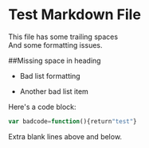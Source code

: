 # Test Markdown File   

This file has some   trailing spaces  
And some formatting issues.

##Missing space in heading
-   Bad list formatting  
*    Another bad list item    

Here's a code block:
```javascript
var badcode=function(){return"test"}
```



Extra blank lines above and below.
